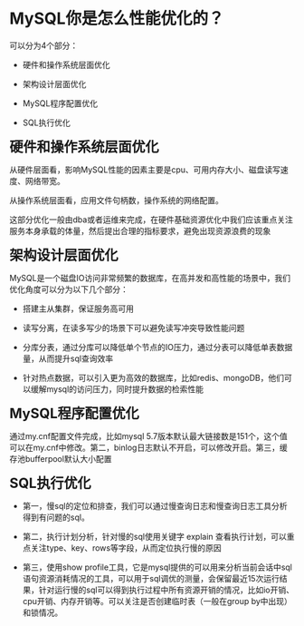 # MySQL你是怎么性能优化的？

可以分为4个部分：

- 硬件和操作系统层面优化

- 架构设计层面优化

- MySQL程序配置优化

- SQL执行优化


<font size=5>**硬件和操作系统层面优化**</font>

从硬件层面看，影响MySQL性能的因素主要是cpu、可用内存大小、磁盘读写速度、网络带宽。

从操作系统层面看，应用文件句柄数，操作系统的网络配置。

这部分优化一般由dba或者运维来完成，在硬件基础资源优化中我们应该重点关注服务本身承载的体量，然后提出合理的指标要求，避免出现资源浪费的现象

<font size=5>**架构设计层面优化**</font>

MySQL是一个磁盘IO访问非常频繁的数据库，在高并发和高性能的场景中，我们优化角度可以分为以下几个部分：

- 搭建主从集群，保证服务高可用

- 读写分离，在读多写少的场景下可以避免读写冲突导致性能问题

- 分库分表，通过分库可以降低单个节点的IO压力，通过分表可以降低单表数据量，从而提升sql查询效率

- 针对热点数据，可以引入更为高效的数据库，比如redis、mongoDB，他们可以缓解mysql的访问压力，同时提升数据的检索性能

<font size=5>**MySQL程序配置优化**</font>

通过my.cnf配置文件完成，比如mysql 5.7版本默认最大链接数是151个，这个值可以在my.cnf中修改。第二，binlog日志默认不开启，可以修改开启。第三，缓存池bufferpool默认大小配置

<font size=5>**SQL执行优化**</font>

- 第一，慢sql的定位和排查，我们可以通过慢查询日志和慢查询日志工具分析得到有问题的sql。

- 第二，执行计划分析，针对慢的sql使用关键字 explain 查看执行计划，可以重点关注type、key、rows等字段，从而定位执行慢的原因

- 第三，使用show profile工具，它是mysql提供的可以用来分析当前会话中sql语句资源消耗情况的工具，可以用于sql调优的测量，会保留最近15次运行结果，针对运行慢的sql可以得到执行过程中所有资源开销的情况，比如io开销、cpu开销、内存开销等。可以关注是否创建临时表（一般在group by中出现）和锁情况。


